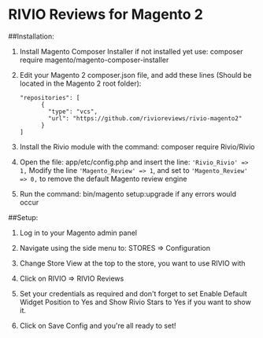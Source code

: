 RIVIO Reviews for Magento 2
==========================

##Installation:

1.  Install Magento Composer Installer if not installed yet
    use: composer require magento/magento-composer-installer

2.  Edit your Magento 2 composer.json file, and add these lines (Should be located in the Magento 2 root folder): 
        
        "repositories": [
              {
                "type": "vcs",
                "url": "https://github.com/rivioreviews/rivio-magento2"
              }
        ]
        
    
3.  Install the Rivio module with the command: composer require Rivio/Rivio

4.  Open the file: app/etc/config.php and insert the line:  ```'Rivio_Rivio' => 1,```
    Modify the line ```'Magento_Review' => 1```, and set to ```'Magento_Review' => 0,``` to remove the default Magento review engine
     
5.  Run the command: bin/magento setup:upgrade if any errors would occur

##Setup:

1.  Log in to your Magento admin panel

2.  Navigate using the side menu to:  STORES => Configuration

3.  Change Store View at the top to the store, you want to use RIVIO with

4.  Click on RIVIO => RIVIO Reviews

5.  Set your credentials as required and don't forget to set Enable Default Widget Position to Yes and Show Rivio Stars to Yes if you want to show it.

6.  Click on Save Config and you're all ready to set!